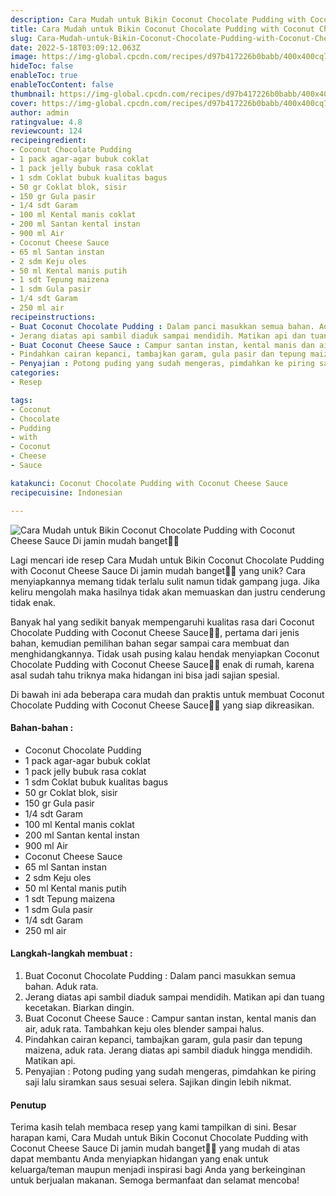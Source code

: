 ```yaml
---
description: Cara Mudah untuk Bikin Coconut Chocolate Pudding with Coconut Cheese Sauce Di jamin mudah banget"
title: Cara Mudah untuk Bikin Coconut Chocolate Pudding with Coconut Cheese Sauce Di jamin mudah banget
slug: Cara-Mudah-untuk-Bikin-Coconut-Chocolate-Pudding-with-Coconut-Cheese-Sauce-Di-jamin-mudah-banget
date: 2022-5-18T03:09:12.063Z
image: https://img-global.cpcdn.com/recipes/d97b417226b0babb/400x400cq70/photo.jpg
hideToc: false
enableToc: true
enableTocContent: false
thumbnail: https://img-global.cpcdn.com/recipes/d97b417226b0babb/400x400cq70/photo.jpg
cover: https://img-global.cpcdn.com/recipes/d97b417226b0babb/400x400cq70/photo.jpg
author: admin
ratingvalue: 4.8
reviewcount: 124
recipeingredient:
- Coconut Chocolate Pudding
- 1 pack agar-agar bubuk coklat
- 1 pack jelly bubuk rasa coklat
- 1 sdm Coklat bubuk kualitas bagus
- 50 gr Coklat blok, sisir
- 150 gr Gula pasir
- 1/4 sdt Garam
- 100 ml Kental manis coklat
- 200 ml Santan kental instan
- 900 ml Air
- Coconut Cheese Sauce
- 65 ml Santan instan
- 2 sdm Keju oles
- 50 ml Kental manis putih
- 1 sdt Tepung maizena
- 1 sdm Gula pasir
- 1/4 sdt Garam
- 250 ml air
recipeinstructions:
- Buat Coconut Chocolate Pudding : Dalam panci masukkan semua bahan. Aduk rata.
- Jerang diatas api sambil diaduk sampai mendidih. Matikan api dan tuang kecetakan. Biarkan dingin.
- Buat Coconut Cheese Sauce : Campur santan instan, kental manis dan air, aduk rata. Tambahkan keju oles blender sampai halus.
- Pindahkan cairan kepanci, tambajkan garam, gula pasir dan tepung maizena, aduk rata. Jerang diatas api sambil diaduk hingga mendidih. Matikan api.
- Penyajian : Potong puding yang sudah mengeras, pimdahkan ke piring saji lalu siramkan saus sesuai selera. Sajikan dingin lebih nikmat.
categories:
- Resep

tags:
- Coconut
- Chocolate
- Pudding
- with
- Coconut
- Cheese
- Sauce

katakunci: Coconut Chocolate Pudding with Coconut Cheese Sauce
recipecuisine: Indonesian

---
```


![Cara Mudah untuk Bikin Coconut Chocolate Pudding with Coconut Cheese Sauce Di jamin mudah banget👩‍🍳](https://img-global.cpcdn.com/recipes/d97b417226b0babb/400x400cq70/photo.jpg)

Lagi mencari ide resep Cara Mudah untuk Bikin Coconut Chocolate Pudding with Coconut Cheese Sauce Di jamin mudah banget👩‍🍳 yang unik? Cara menyiapkannya memang tidak terlalu sulit namun tidak gampang juga. Jika keliru mengolah maka hasilnya tidak akan memuaskan dan justru cenderung tidak enak.

Banyak hal yang sedikit banyak mempengaruhi kualitas rasa dari Coconut Chocolate Pudding with Coconut Cheese Sauce👩‍🍳, pertama dari jenis bahan, kemudian pemilihan bahan segar sampai cara membuat dan menghidangkannya. Tidak usah pusing kalau hendak menyiapkan Coconut Chocolate Pudding with Coconut Cheese Sauce👩‍🍳 enak di rumah, karena asal sudah tahu triknya maka hidangan ini bisa jadi sajian spesial.

Di bawah ini ada beberapa cara mudah dan praktis untuk membuat Coconut Chocolate Pudding with Coconut Cheese Sauce👩‍🍳 yang siap dikreasikan.

<!--inarticleads1-->

#### Bahan-bahan :

- Coconut Chocolate Pudding
- 1 pack agar-agar bubuk coklat
- 1 pack jelly bubuk rasa coklat
- 1 sdm Coklat bubuk kualitas bagus
- 50 gr Coklat blok, sisir
- 150 gr Gula pasir
- 1/4 sdt Garam
- 100 ml Kental manis coklat
- 200 ml Santan kental instan
- 900 ml Air
- Coconut Cheese Sauce
- 65 ml Santan instan
- 2 sdm Keju oles
- 50 ml Kental manis putih
- 1 sdt Tepung maizena
- 1 sdm Gula pasir
- 1/4 sdt Garam
- 250 ml air

<!--inarticleads2-->

#### Langkah-langkah membuat :

1. Buat Coconut Chocolate Pudding : Dalam panci masukkan semua bahan. Aduk rata.
1. Jerang diatas api sambil diaduk sampai mendidih. Matikan api dan tuang kecetakan. Biarkan dingin.
1. Buat Coconut Cheese Sauce : Campur santan instan, kental manis dan air, aduk rata. Tambahkan keju oles blender sampai halus.
1. Pindahkan cairan kepanci, tambajkan garam, gula pasir dan tepung maizena, aduk rata. Jerang diatas api sambil diaduk hingga mendidih. Matikan api.
1. Penyajian : Potong puding yang sudah mengeras, pimdahkan ke piring saji lalu siramkan saus sesuai selera. Sajikan dingin lebih nikmat.

#### Penutup

Terima kasih telah membaca resep yang kami tampilkan di sini. Besar harapan kami, Cara Mudah untuk Bikin Coconut Chocolate Pudding with Coconut Cheese Sauce Di jamin mudah banget👩‍🍳 yang mudah di atas dapat membantu Anda menyiapkan hidangan yang enak untuk keluarga/teman maupun menjadi inspirasi bagi Anda yang berkeinginan untuk berjualan makanan. Semoga bermanfaat dan selamat mencoba!